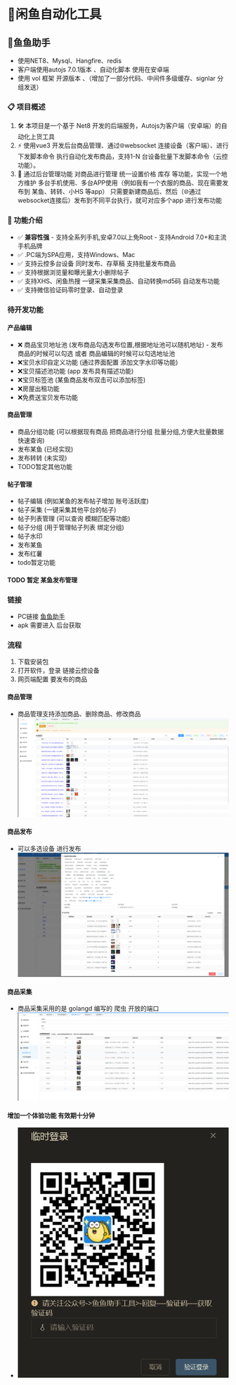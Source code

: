 # 🎯闲鱼自动化工具


## 🚀鱼鱼助手
- 使用NET8、Mysql、Hangfire、redis
- 客户端使用autojs 7.0.1版本 、自动化脚本 使用在安卓端
- 使用 vol 框架 开源版本 、（增加了一部分代码、中间件多级缓存、signlar 分组发送）

### 📋 项目概述
1. 🛠️ 本项目是一个基于 Net8 开发的后端服务，Autojs为客户端（安卓端）的自动化上货工具
2. ⚡ 使用vue3 开发后台商品管理、通过🌐websocket 连接设备（客户端）、进行下发脚本命令 执行自动化发布商品，支持1-N 台设备批量下发脚本命令（云控功能）。
3. 🔧 通过后台管理功能 对商品进行管理 统一设置价格 库存 等功能，实现一个地方维护 多台手机使用、多台APP使用（例如我有一个衣服的商品、现在需要发布到 某鱼、转转、小HS 等app） 只需要新建商品后、然后（🌐通过websocket连接后）发布到不同平台执行，就可对应多个app 进行发布功能

### 🎯 功能介绍

- ✅ **兼容性强** - 支持全系列手机,安卓7.0以上免Root - 支持Android 7.0+和主流手机品牌
- ✅ .PC端为SPA应用，支持Windows、Mac
- ✅ 支持云控多台设备 同时发布、存草稿 支持批量发布商品
- ✅ 支持根据浏览量和曝光量大小删除帖子
- ✅ 支持XHS、闲鱼热搜 一键采集采集商品、自动转换md5码 自动发布功能
- ✅ 支持微信验证码零时登录、自动登录

### 待开发功能
#### 产品编辑
- ❌ 商品宝贝地址池 (发布商品勾选发布位置,根据地址池可以随机地址) - 发布商品的时候可以勾选 或者 商品编辑的时候可以勾选地址池
- ❌宝贝水印自定义功能 (通过界面配置 添加文字水印等功能)
- ❌宝贝描述池功能 (app 发布具有描述功能)
- ❌宝贝标签池 (某鱼商品发布双击可以添加标签)
- ❌房屋出租功能
- ❌免费送宝贝发布功能


#### 商品管理

- 商品分组功能 (可以根据现有商品 把商品进行分组 批量分组,方便大批量数据 快速查询)
- 发布某鱼 (已经实现)
- 发布转转 (未实现)
- TODO暂定其他功能

#### 帖子管理

- 帖子编辑 (例如某鱼的发布帖子增加 账号活跃度)
- 帖子采集 (一键采集其他平台的帖子)
- 帖子列表管理 (可以查询 模糊匹配等功能)
- 帖子分组 (用于管理帖子列表 绑定分组)
- 帖子水印 
- 发布某鱼
- 发布红薯
- todo暂定功能

#### TODO 暂定 某鱼发布管理



### 链接
- PC链接 [鱼鱼助手](https://api-y.cn/#/)
- apk 需要进入 后台获取


### 流程
1. 下载安装包
2. 打开软件，登录 链接云控设备
3. 网页端配置 要发布的商品 

#### 商品管理
- 商品管理支持添加商品、删除商品、修改商品
![alt text](image-1.png)

#### 商品发布
- 可以多选设备 进行发布
![alt text](image-4.png)

#### 商品采集
- 商品采集采用的是 golangd 编写的 爬虫 开放的端口
![alt text](image-3.png)


#### 增加一个体验功能 有效期十分钟
-  ![alt text](image.png)
